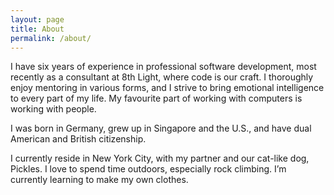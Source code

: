 ```yaml
---
layout: page
title: About
permalink: /about/
---
```


I have six years of experience in professional software development, most recently as a consultant at 8th Light, where code is our craft. I thoroughly enjoy mentoring in various forms, and I strive to bring emotional intelligence to every part of my life. My favourite part of working with computers is working with people.

I was born in Germany, grew up in Singapore and the U.S., and have dual American and British citizenship.

I currently reside in New York City, with my partner and our cat-like dog, Pickles. I love to spend time outdoors, especially rock climbing. I’m currently learning to make my own clothes.
